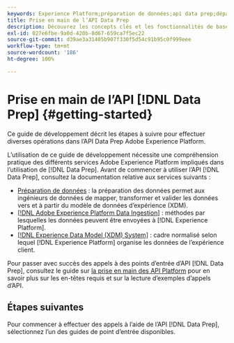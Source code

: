 ```yaml
---
keywords: Experience Platform;préparation de données;api data prep;dépannage;API
title: Prise en main de l’API Data Prep
description: Découvrez les concepts clés et les fonctionnalités de base dont vous avez besoin pour utiliser les points d’entrée de l’API Data Prep afin d’effectuer des opérations CRUD de base à utiliser avec le mappeur.
exl-id: 027e6fbe-9a0d-420b-8d67-659ca7f5ec22
source-git-commit: d39ae3a31405b907f330f5d54c91b95c0f999eee
workflow-type: tm+mt
source-wordcount: '186'
ht-degree: 100%

---
```


# Prise en main de l’API [!DNL Data Prep] {#getting-started}

Ce guide de développement décrit les étapes à suivre pour effectuer diverses opérations dans l’API Data Prep Adobe Experience Platform.

L’utilisation de ce guide de développement nécessite une compréhension pratique des différents services Adobe Experience Platform impliqués dans l’utilisation de [!DNL Data Prep]. Avant de commencer à utiliser l’API [!DNL Data Prep], consultez la documentation relative aux services suivants :

- [Préparation de données](../home.md) : la préparation des données permet aux ingénieurs de données de mapper, transformer et valider les données vers et à partir du modèle de données d’expérience (XDM).
- [[!DNL Adobe Experience Platform Data Ingestion]](../../ingestion/home.md) : méthodes par lesquelles les données peuvent être envoyées à [!DNL Experience Platform].
- [[!DNL Experience Data Model (XDM) System]](../../xdm/home.md) : cadre normalisé selon lequel [!DNL Experience Platform] organise les données de l’expérience client.

Pour passer avec succès des appels à des points d’entrée d’API [!DNL Data Prep], consultez le guide sur [la prise en main des API Platform](../../landing/api-guide.md) pour en savoir plus sur les en-têtes requis et sur la lecture d’exemples d’appels d’API.

## Étapes suivantes

Pour commencer à effectuer des appels à l’aide de l’API [!DNL Data Prep], sélectionnez l’un des guides de point d’entrée disponibles.
